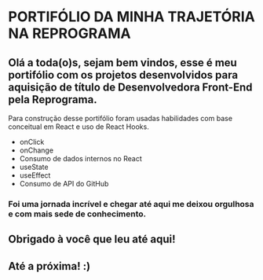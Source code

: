 # PORTIFÓLIO DA MINHA TRAJETÓRIA NA REPROGRAMA

## Olá a toda(o)s, sejam bem vindos, esse é meu portifólio com os projetos desenvolvidos para aquisição de título de Desenvolvedora Front-End pela Reprograma.

Para construção desse portifólio foram usadas habilidades com base conceitual em React e uso de React Hooks.

* onClick
* onChange
* Consumo de dados internos no React
* useState
* useEffect
* Consumo de API do GitHub

### Foi uma jornada incrível e chegar até aqui me deixou orgulhosa e com mais sede de conhecimento.

## Obrigado à você que leu até aqui!

## Até a próxima! :)

